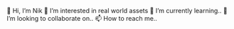 👋 Hi, I’m Nik
👀 I’m interested in real world assets
🌱 I’m currently learning..
💞️ I’m looking to collaborate on..
📫 How to reach me..

